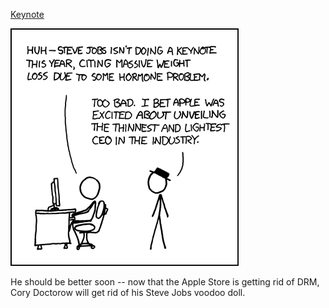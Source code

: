 [Keynote](https://xkcd.com/527)

![Keynote](./random_comic.png)

He should be better soon -- now that the Apple Store is getting rid of DRM, Cory Doctorow will get rid of his Steve Jobs voodoo doll.

